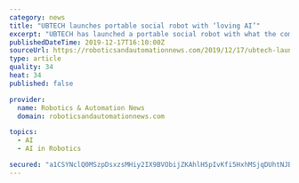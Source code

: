 ```yaml
---
category: news
title: "UBTECH launches portable social robot with ‘loving AI’"
excerpt: "UBTECH has launched a portable social robot with what the company describes as “loving” artificial intelligence. AlphaMini, a portable humanoid robot, which is is said to be able to chat, read, sing and dance, made its debut today in South Korea. Built by UBTECH robotics, a manufacturer of intelligent humanoid robotics and AI technologies ..."
publishedDateTime: 2019-12-17T16:10:00Z
sourceUrl: https://roboticsandautomationnews.com/2019/12/17/ubtech-launches-portable-social-robot-with-loving-ai/27604/
type: article
quality: 34
heat: 34
published: false

provider:
  name: Robotics & Automation News
  domain: roboticsandautomationnews.com

topics:
  - AI
  - AI in Robotics

secured: "a1CSYNclQ0MSzpDsxzsMHiy2IX9BVObijZKAhlH5pIvKfi5HxhMSjqDUhtNJB4jRiDiZVs7d1m5Ihn0nPhON5ZfsCiLH/lja+zRqSm4WkrtBhulHuqVnAgTcqa3biXvBzAGm+zEOPZ/OxubWGBav76wrqj4ZRsBeqnbEgb2G0QujqFSz+/ZlQG2HR4WQ1KD4eOsuQItgSTHrIFieRSUoVIsRzQI3ukC5NfWE1i+o3/JGZGhCHa8X9CTXlqvo5Ku21wqdFoz43stl3HCiO9VIUg==;qbSFSWpuR0fXdyuckHGo+g=="
---
```


